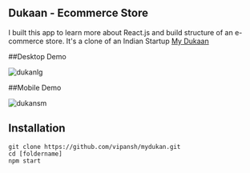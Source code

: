 ## Dukaan - Ecommerce Store

I built this app to learn more about React.js and build structure of an e-commerce store. It's a clone of an Indian Startup [My Dukaan](https://mydukaan.io/dailyneeds)

##Desktop Demo 


![dukanlg](https://user-images.githubusercontent.com/66291636/112170899-703c4080-8c19-11eb-8139-9960d5bcd840.jpg)

##Mobile Demo 


![dukansm](https://user-images.githubusercontent.com/66291636/112171022-86e29780-8c19-11eb-90f7-ab5aa3e47feb.jpg)


## Installation
```
git clone https://github.com/vipansh/mydukan.git
cd [foldername]
npm start
```


